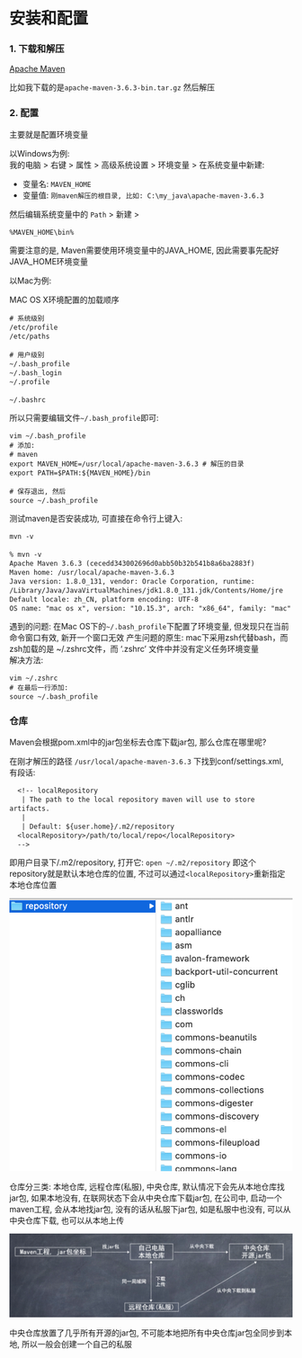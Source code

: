 # 安装和配置

### 1. 下载和解压
[Apache Maven](http://maven.apache.org/index.html)  

比如我下载的是`apache-maven-3.6.3-bin.tar.gz`
然后解压  

### 2. 配置

主要就是配置环境变量  

以Windows为例:  
我的电脑 > 右键 > 属性 > 高级系统设置 > 环境变量 > 在系统变量中新建: 

- 变量名: `MAVEN_HOME`
- 变量值: `刚maven解压的根目录, 比如: C:\my_java\apache-maven-3.6.3`

然后编辑系统变量中的 `Path` > 新建 > 
```
%MAVEN_HOME\bin%
```

需要注意的是, Maven需要使用环境变量中的JAVA_HOME, 因此需要事先配好JAVA_HOME环境变量  

以Mac为例:  

MAC OS X环境配置的加载顺序 
```
# 系统级别
/etc/profile
/etc/paths 

# 用户级别
~/.bash_profile 
~/.bash_login 
~/.profile 

~/.bashrc
```
所以只需要编辑文件`~/.bash_profile`即可: 

```
vim ~/.bash_profile
# 添加:
# maven
export MAVEN_HOME=/usr/local/apache-maven-3.6.3 # 解压的目录
export PATH=$PATH:${MAVEN_HOME}/bin

# 保存退出, 然后
source ~/.bash_profile
```

测试maven是否安装成功, 可直接在命令行上键入: 

```
mvn -v

% mvn -v
Apache Maven 3.6.3 (cecedd343002696d0abb50b32b541b8a6ba2883f)
Maven home: /usr/local/apache-maven-3.6.3
Java version: 1.8.0_131, vendor: Oracle Corporation, runtime: /Library/Java/JavaVirtualMachines/jdk1.8.0_131.jdk/Contents/Home/jre
Default locale: zh_CN, platform encoding: UTF-8
OS name: "mac os x", version: "10.15.3", arch: "x86_64", family: "mac"
```

遇到的问题: 在Mac OS下的`~/.bash_profile`下配置了环境变量, 但发现只在当前命令窗口有效, 新开一个窗口无效
产生问题的原生: mac下采用zsh代替bash，而zsh加载的是 ~/.zshrc文件，而 ‘.zshrc’ 文件中并没有定义任务环境变量   
解决方法: 
```
vim ~/.zshrc
# 在最后一行添加:
source ~/.bash_profile
```

### 仓库
Maven会根据pom.xml中的jar包坐标去仓库下载jar包, 那么仓库在哪里呢?  

在刚才解压的路径 `/usr/local/apache-maven-3.6.3` 下找到conf/settings.xml, 有段话:  
```
  <!-- localRepository
   | The path to the local repository maven will use to store artifacts.
   |
   | Default: ${user.home}/.m2/repository
  <localRepository>/path/to/local/repo</localRepository>
  -->
```

即用户目录下/.m2/repository, 打开它: `open ~/.m2/repository`
即这个repository就是默认本地仓库的位置, 不过可以通过`<localRepository>`重新指定本地仓库位置

![](images/1.png)

仓库分三类: 本地仓库, 远程仓库(私服), 中央仓库, 默认情况下会先从本地仓库找jar包, 如果本地没有, 在联网状态下会从中央仓库下载jar包, 在公司中, 启动一个maven工程, 会从本地找jar包, 没有的话从私服下jar包, 如是私服中也没有, 可以从中央仓库下载, 也可以从本地上传

![](images/2.png)

中央仓库放置了几乎所有开源的jar包, 不可能本地把所有中央仓库jar包全同步到本地, 所以一般会创建一个自己的私服

